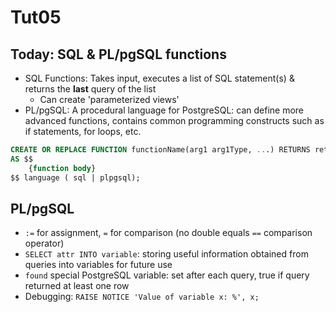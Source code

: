 # Tut05

## Today: SQL & PL/pgSQL functions

- SQL Functions: Takes input, executes a list of SQL statement(s) & returns the **last** query of the list
  - Can create 'parameterized views'
- PL/pgSQL: A procedural language for PostgreSQL: can define more advanced functions, contains common programming constructs such as if statements, for loops, etc.

```sql
CREATE OR REPLACE FUNCTION functionName(arg1 arg1Type, ...) RETURNS returnType
AS $$
    {function body}
$$ language ( sql | plpgsql);
```

## PL/pgSQL

- `:=` for assignment, `=` for comparison (no double equals `==` comparison operator)
- `SELECT attr INTO variable`: storing useful information obtained from queries into variables for future use
- `found` special PostgreSQL variable: set after each query, true if query returned at least one row
- Debugging: `RAISE NOTICE 'Value of variable x: %', x;`
